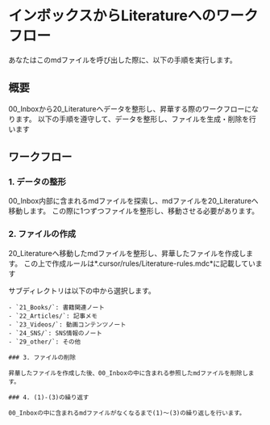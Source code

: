 # インボックスからLiteratureへのワークフロー

あなたはこのmdファイルを呼び出した際に、以下の手順を実行します。

## 概要

00_Inboxから20_Literatureへデータを整形し、昇華する際のワークフローになります。
以下の手順を遵守して、データを整形し、ファイルを生成・削除を行います

## ワークフロー

### 1. データの整形

00_Inbox内部に含まれるmdファイルを探索し、mdファイルを20_Literatureへ移動します。
この際に1つずつファイルを整形し、移動させる必要があります。

### 2. ファイルの作成

20_Literatureへ移動したmdファイルを整形し、昇華したファイルを作成します。
この上で作成ルールは*.cursor/rules/Literature-rules.mdc*に記載しています

サブディレクトリは以下の中から選択します。
```
- `21_Books/`: 書籍関連ノート
- `22_Articles/`: 記事メモ
- `23_Videos/`: 動画コンテンツノート
- `24_SNS/`: SNS情報のノート
- `29_other/`: その他

### 3. ファイルの削除

昇華したファイルを作成した後、00_Inboxの中に含まれる参照したmdファイルを削除します。

### 4. (1)-(3)の繰り返す

00_Inboxの中に含まれるmdファイルがなくなるまで(1)〜(3)の繰り返しを行います。

